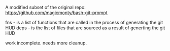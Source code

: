 A modified subset of the original repo:
  https://github.com/magicmonty/bash-git-prompt

fns - is a list of functions that are called in the process of generating the git HUD
deps - is the list of files that are sourced as a result of generting the git HUD

work incomplete.  needs more cleanup.
